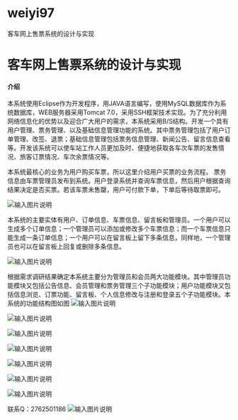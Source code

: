 # weiyi97
客车网上售票系统的设计与实现

# 客车网上售票系统的设计与实现

#### 介绍
本系统使用Eclipse作为开发程序，用JAVA语言编写，使用MySQL数据库作为系统数据库，WEB服务器采用Tomcat 7.0，采用SSH框架技术实现。为了充分利用网络信息化的优势以及迎合广大用户的需求，本系统采用B/S结构。开发一个具有用户管理、票务管理、以及基础信息管理功能的系统。其中票务管理包括了用户订单管理、改签、退票；基础信息管理包括票务信息管理、新闻公告、留言信息查看等。开发该系统可以使车站工作人员更加及时、便捷地获取各车次车票的发售情况、旅客订票情况、车次余票情况等。

本系统最核心的业务为用户购买车票，所以这里介绍用户买票的业务流程。
票务信息由车票管理员发布到系统。用户登录系统并查询车票信息，然后用户根据查询结果决定是否买票。若该车票未售罄，用户可付款下单，下单后等待取票即可。

![输入图片说明](https://images.gitee.com/uploads/images/2020/1203/230607_3700b7cd_4865385.png "屏幕截图.png")

本系统的主要实体有用户、订单信息、车票信息、留言板和管理员。一个用户可以生成多个订单信息；一个管理员可以添加或修改多个车票信息；而一个车票信息只能生成一条订单信息；一个用户可以在留言板上留下多条信息，同样地，一个管理员也可以在留言板上回复或删除多条信息。

![输入图片说明](https://images.gitee.com/uploads/images/2020/1203/230621_b89fdff4_4865385.png "屏幕截图.png")

根据需求调研结果确定本系统主要分为管理员和会员两大功能模块。其中管理员功能模块又包括公告信息、会员管理和票务管理三个子功能模块；用户功能模块又包括信息浏览、订票功能、留言板、个人信息修改与注册和登录五个子功能模块。本系统的功能结构图如图
![输入图片说明](https://images.gitee.com/uploads/images/2020/1203/230636_2daa9564_4865385.png "屏幕截图.png")

![输入图片说明](https://images.gitee.com/uploads/images/2020/1203/230648_e4b551c2_4865385.png "屏幕截图.png")

![输入图片说明](https://images.gitee.com/uploads/images/2020/1203/230656_cfdc98ce_4865385.png "屏幕截图.png")

![输入图片说明](https://images.gitee.com/uploads/images/2020/1203/230702_2afdc9bb_4865385.png "屏幕截图.png")

![输入图片说明](https://images.gitee.com/uploads/images/2020/1203/230709_0c9f06df_4865385.png "屏幕截图.png")

![输入图片说明](https://images.gitee.com/uploads/images/2020/1203/230716_cebc122b_4865385.png "屏幕截图.png")

![输入图片说明](https://images.gitee.com/uploads/images/2020/1203/230725_e66b1c02_4865385.png "屏幕截图.png")


联系Q：2762501186
![输入图片说明](https://images.gitee.com/uploads/images/2020/1119/003728_cd598bb9_4865385.jpeg "微信.jpg")
